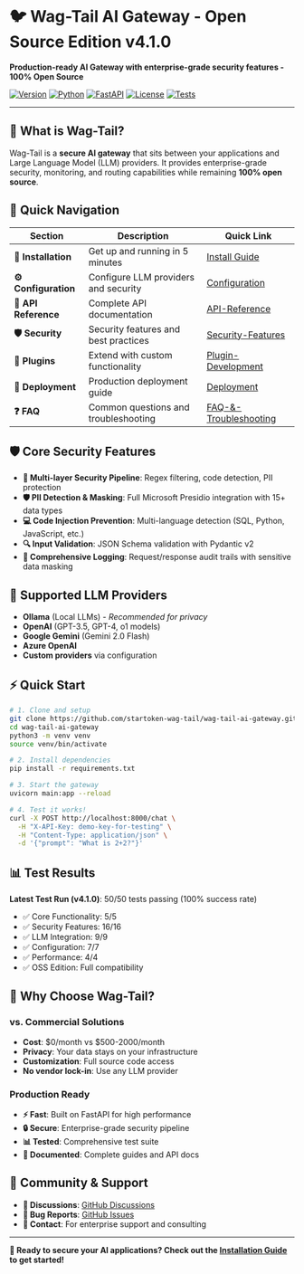 # 🐦 Wag-Tail AI Gateway - Open Source Edition v4.1.0

**Production-ready AI Gateway with enterprise-grade security features - 100% Open Source**

[![Version](https://img.shields.io/badge/version-4.1.0%20OSS-blue.svg)]()
[![Python](https://img.shields.io/badge/python-3.9+-blue.svg)](https://python.org)
[![FastAPI](https://img.shields.io/badge/FastAPI-0.111.0-green.svg)](https://fastapi.tiangolo.com)
[![License](https://img.shields.io/badge/license-Apache%202.0-blue.svg)](LICENSE)
[![Tests](https://img.shields.io/badge/tests-50%2F50%20passing-brightgreen.svg)]()

---

## 🌟 What is Wag-Tail?

Wag-Tail is a **secure AI gateway** that sits between your applications and Large Language Model (LLM) providers. It provides enterprise-grade security, monitoring, and routing capabilities while remaining **100% open source**.

## 🚀 Quick Navigation

| Section | Description | Quick Link |
|---------|-------------|------------|
| **🔧 Installation** | Get up and running in 5 minutes | [Install Guide](Installation-Guide) |
| **⚙️ Configuration** | Configure LLM providers and security | [Configuration](Configuration) |
| **🔌 API Reference** | Complete API documentation | [API-Reference](API-Reference) |
| **🛡️ Security** | Security features and best practices | [Security-Features](Security-Features) |
| **🧩 Plugins** | Extend with custom functionality | [Plugin-Development](Plugin-Development) |
| **🚀 Deployment** | Production deployment guide | [Deployment](Deployment) |
| **❓ FAQ** | Common questions and troubleshooting | [FAQ-&-Troubleshooting](FAQ-&-Troubleshooting) |

## 🛡️ Core Security Features

- **🔐 Multi-layer Security Pipeline**: Regex filtering, code detection, PII protection
- **🛡️ PII Detection & Masking**: Full Microsoft Presidio integration with 15+ data types
- **💻 Code Injection Prevention**: Multi-language detection (SQL, Python, JavaScript, etc.)
- **🔍 Input Validation**: JSON Schema validation with Pydantic v2
- **📝 Comprehensive Logging**: Request/response audit trails with sensitive data masking

## 🤖 Supported LLM Providers

- **Ollama** (Local LLMs) - *Recommended for privacy*
- **OpenAI** (GPT-3.5, GPT-4, o1 models)
- **Google Gemini** (Gemini 2.0 Flash)
- **Azure OpenAI**
- **Custom providers** via configuration

## ⚡ Quick Start

```bash
# 1. Clone and setup
git clone https://github.com/startoken-wag-tail/wag-tail-ai-gateway.git
cd wag-tail-ai-gateway
python3 -m venv venv
source venv/bin/activate

# 2. Install dependencies
pip install -r requirements.txt

# 3. Start the gateway
uvicorn main:app --reload

# 4. Test it works!
curl -X POST http://localhost:8000/chat \
  -H "X-API-Key: demo-key-for-testing" \
  -H "Content-Type: application/json" \
  -d '{"prompt": "What is 2+2?"}'
```

## 📊 Test Results

**Latest Test Run (v4.1.0)**: 50/50 tests passing (100% success rate)
- ✅ Core Functionality: 5/5
- ✅ Security Features: 16/16  
- ✅ LLM Integration: 9/9
- ✅ Configuration: 7/7
- ✅ Performance: 4/4
- ✅ OSS Edition: Full compatibility

## 🚀 Why Choose Wag-Tail?

### vs. Commercial Solutions
- **Cost**: $0/month vs $500-2000/month
- **Privacy**: Your data stays on your infrastructure
- **Customization**: Full source code access
- **No vendor lock-in**: Use any LLM provider

### Production Ready
- **⚡ Fast**: Built on FastAPI for high performance
- **🔒 Secure**: Enterprise-grade security pipeline
- **📊 Tested**: Comprehensive test suite
- **📖 Documented**: Complete guides and API docs

## 💬 Community & Support

- **💬 Discussions**: [GitHub Discussions](../../discussions)
- **🐛 Bug Reports**: [GitHub Issues](../../issues)
- **📧 Contact**: For enterprise support and consulting

---

**🚀 Ready to secure your AI applications? Check out the [Installation Guide](Installation-Guide) to get started!**